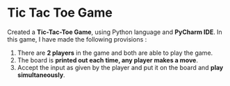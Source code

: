 # Tic Tac Toe Game

Created a **Tic-Tac-Toe Game**, using Python language and **PyCharm IDE**. 
In this game, I have made the following provisions :

1. There are **2 players** in the game and both are able to play the game.
2. The board is **printed out each time, any player makes a move**.
3. Accept the input as given by the player and put it on the board and **play simultaneously**.
